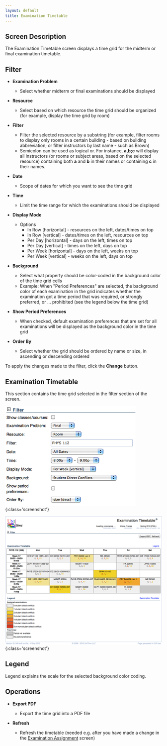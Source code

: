 ```yaml
---
layout: default
title: Examination Timetable
---
```



## Screen Description


 The Examination Timetable screen displays a time grid for the midterm or final examination timetable.

## Filter

* **Examination Problem**
	* Select whether midterm or final examinations should be displayed

* **Resource**
	* Select based on which resource the time grid should be organized (for example, display the time grid by room)

* **Filter**
	* Filter the selected resource by a substring (for example, filter rooms to display only rooms in a certain building - based on building abbreviation; or filter instructors by last name - such as Brown)
	* Semicolon can be used as logical or. For instance, **a,b;c** will display all instructors (or rooms or subject areas, based on the selected resource) containing both **a** and **b** in their names or containing **c** in their names.

* **Date**
	* Scope of dates for which you want to see the time grid

* **Time**
	* Limit the time range for which the examinations should be displayed

* **Display Mode**
	* Options
		* In Row [horizontal] - resources on the left, dates/times on top
		* In Row [vertical] - dates/times on the left, resources on top
		* Per Day [horizontal] - days on the left, times on top
		* Per Day [vertical] - times on the left, days on top
		* Per Week [horizontal] - days on the left, weeks on top
		* Per Week [vertical] - weeks on the left, days on top

* **Background**
	* Select what property should be color-coded in the background color of the time grid cells
	* Example: When "Period Preferences" are selected, the background color of each examination in the grid indicates whether the examination got a time period that was required, or strongly preferred, or ... prohibited (see the legend below the time grid)

* **Show Period Preferences**
	* When checked, default examination preferences that are set for all examinations will be displayed as the background color in the time grid

* **Order By**
	* Select whether the grid should be ordered by name or size, in ascending or descending ordered


 To apply the changes made to the filter, click the **Change** button.

## Examination Timetable


 This section contains the time grid selected in the filter section of the screen.


![Examination Timetable](images/examination-timetable-1.png){:class='screenshot'}


![Examination Timetable](images/examination-timetable-2.png){:class='screenshot'}

## Legend


 Legend explains the scale for the selected background color coding.

## Operations

* **Export PDF**
	* Export the time grid into a PDF file

* **Refresh**
	* Refresh the timetable (needed e.g. after you have made a change in the [Examination Assignment](examination-assignment) screen)
